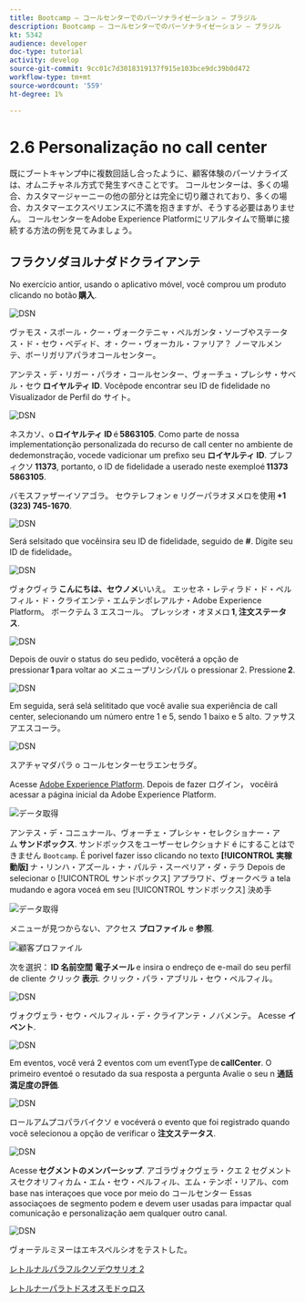 ```yaml
---
title: Bootcamp — コールセンターでのパーソナライゼーション — ブラジル
description: Bootcamp — コールセンターでのパーソナライゼーション — ブラジル
kt: 5342
audience: developer
doc-type: tutorial
activity: develop
source-git-commit: 9cc01c7d3018319137f915e103bce9dc39b0d472
workflow-type: tm+mt
source-wordcount: '559'
ht-degree: 1%

---
```


# 2.6 Personalização no call center

既にブートキャンプ中に複数回話し合ったように、顧客体験のパーソナライズは、オムニチャネル方式で発生すべきことです。 コールセンターは、多くの場合、カスタマージャーニーの他の部分とは完全に切り離されており、多くの場合、カスタマーエクスペリエンスに不満を抱きますが、そうする必要はありません。 コールセンターをAdobe Experience Platformにリアルタイムで簡単に接続する方法の例を見てみましょう。

## フラクソダヨルナダドクライアンテ

No exercício antior, usando o aplicativo móvel, você comprou um produto clicando no botão **購入**.

![DSN](./images/app20.png)

ヴァモス・スポール・クー・ヴォークテニャ・ペルガンタ・ソーブやステータス・ド・セウ・ペディド、オ・クー・ヴォーカル・ファリア？ ノーマルメンテ、ボーリガリアパラオコールセンター。

アンテス・デ・リガー・パラオ・コールセンター、ヴォーチュ・プレシサ・サベル・セウ **ロイヤルティ ID**. Vocêpode encontrar seu ID de fidelidade no Visualizador de Perfil do サイト。

![DSN](./images/cc1.png)

ネスカソ、o **ロイヤルティ ID** é **5863105**. Como parte de nossa implementationção personalizada do recurso de call center no ambiente de dedemonstração, vocede vadicionar um prefixo seu **ロイヤルティ ID**. プレフィクソ **11373**, portanto, o ID de fidelidade a userado neste exemploé **11373 5863105**.

バモスファザーイソアゴラ。 セウテレフォン e リグーパラオヌメロを使用 **+1 (323) 745-1670**.

![DSN](./images/cc2.png)

Será selsitado que vocêinsira seu ID de fidelidade, seguido de **#**. Digite seu ID de fidelidade。

![DSN](./images/cc3.png)

ヴォクヴィラ **こんにちは、セウノメ**&#x200B;いいえ。 エッセネ・レティラド・ド・ペルフィル・ド・クライエンテ・エムテンポレアルナ・Adobe Experience Platform。 ボークテム 3 エスコール。 プレッシオ・オヌメロ **1**, **注文ステータス**.

![DSN](./images/cc4.png)

Depois de ouvir o status do seu pedido, vocêterá a opção de pressionar **1** para voltar ao メニュープリンシパル o pressionar 2. Pressione **2**.

![DSN](./images/cc5.png)

Em seguida, será selá selititado que você avalie sua experiência de call center, selecionando um número entre 1 e 5, sendo 1 baixo e 5 alto. ファサスアエスコーラ。

![DSN](./images/cc6.png)

スアチャマダパラ o コールセンターセラエンセラダ。

Acesse [Adobe Experience Platform](https://experience.adobe.com/platform). Depois de fazer ログイン， vocêirá acessar a página inicial da Adobe Experience Platform.

![データ取得](./images/home.png)

アンテス・デ・コニュナール、ヴォーチェ・プレシャ・セレクショナー・アム **サンドボックス**. サンドボックスをユーザーセレクショナド é にすることはできません ``Bootcamp``. É porivel fazer isso clicando no texto **[!UICONTROL 実稼動版]** ナ・リンハ・アズール・ナ・パルテ・スーペリア・ダ・テラ Depois de selecionar o [!UICONTROL サンドボックス] アプラワド、ヴォークベラ a tela mudando e agora voceá em seu [!UICONTROL サンドボックス] 決め手

![データ取得](./images/sb1.png)

メニューが見つからない、アクセス **プロファイル** e **参照**.

![顧客プロファイル](./images/homemenu.png)

次を選択： **ID 名前空間** **電子メール** e insira o endreço de e-mail do seu perfil de cliente クリック **表示**. クリック・パラ・アブリル・セウ・ペルフィル。

![DSN](./images/cc7.png)

ヴォクヴェラ・セウ・ペルフィル・デ・クライアンテ・ノバメンテ。 Acesse **イベント**.

![DSN](./images/cc8.png)

Em eventos, você verá 2 eventos com um eventType de **callCenter**. O primeiro eventoé o resutado da sua resposta a pergunta Avalie o seu n **通話満足度の評価**.

![DSN](./images/cc9.png)

ロールアムプコパラバイクソ e vocéverá o evento que foi registrado quando você selecionou a opção de verificar o **注文ステータス**.

![DSN](./images/cc10.png)

Acesse **セグメントのメンバーシップ**. アゴラヴォクヴェラ・クエ 2 セグメントスセクオリフィカム・エム・セウ・ペルフィル、エム・テンポ・リアル、com base nas interaçoes que voce por meio do コールセンター Essas associaçoes de segmento podem e devem user usadas para impactar qual comunicação e personalização aem qualquer outro canal.

![DSN](./images/cc11.png)

ヴォーテルミヌーはエキスペルシオをテストした。

[レトルナルパラフルクソデウサリオ 2](./uc2.md)

[レトルナーパラトドスオスモドゥロス](../../overview.md)
